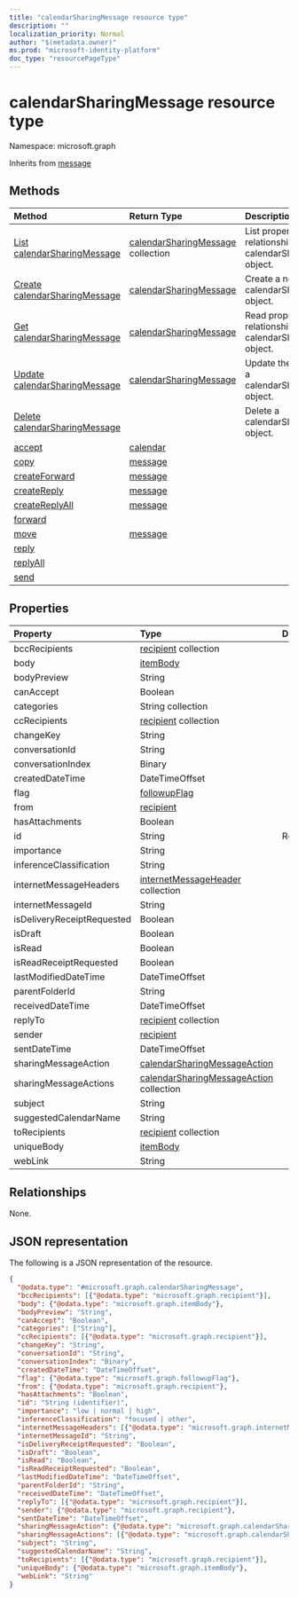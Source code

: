 ```yaml
---
title: "calendarSharingMessage resource type"
description: ""
localization_priority: Normal
author: "$(metadata.owner)"
ms.prod: "microsoft-identity-platform"
doc_type: "resourcePageType"
---
```


# calendarSharingMessage resource type

Namespace: microsoft.graph

Inherits from [message](message.md)

## Methods

| Method                                                                   | Return Type                                                    | Description                                                           |
| :----------------------------------------------------------------------- | :------------------------------------------------------------- | :-------------------------------------------------------------------- |
| [List calendarSharingMessage](../api/calendarsharingmessage-list.md)     | [calendarSharingMessage](calendarSharingMessage.md) collection | List properties and relationships of a calendarSharingMessage object. |
| [Create calendarSharingMessage](../api/calendarsharingmessage-create.md) | [calendarSharingMessage](calendarSharingMessage.md)            | Create a new calendarSharingMessage object.                           |
| [Get calendarSharingMessage](../api/calendarsharingmessage-get.md)       | [calendarSharingMessage](calendarSharingMessage.md)            | Read properties and relationships of a calendarSharingMessage object. |
| [Update calendarSharingMessage](../api/calendarsharingmessage-update.md) | [calendarSharingMessage](calendarSharingMessage.md)            | Update the properties of a calendarSharingMessage object.             |
| [Delete calendarSharingMessage](../api/calendarsharingmessage-delete.md) |                                                                | Delete a calendarSharingMessage object.                               |
| [accept](../api/calendarsharingmessage-accept.md)                        | [calendar](../resources/-calendar.md)                          |                                                                       |
| [copy](../api/calendarsharingmessage-copy.md)                            | [message](../resources/-message.md)                            |                                                                       |
| [createForward](../api/calendarsharingmessage-createForward.md)          | [message](../resources/-message.md)                            |                                                                       |
| [createReply](../api/calendarsharingmessage-createReply.md)              | [message](../resources/-message.md)                            |                                                                       |
| [createReplyAll](../api/calendarsharingmessage-createReplyAll.md)        | [message](../resources/-message.md)                            |                                                                       |
| [forward](../api/calendarsharingmessage-forward.md)                      |                                                                |                                                                       |
| [move](../api/calendarsharingmessage-move.md)                            | [message](../resources/-message.md)                            |                                                                       |
| [reply](../api/calendarsharingmessage-reply.md)                          |                                                                |                                                                       |
| [replyAll](../api/calendarsharingmessage-replyAll.md)                    |                                                                |                                                                       |
| [send](../api/calendarsharingmessage-send.md)                            |                                                                |                                                                       |

## Properties

| Property                   | Type                                                                                    | Description |
| :------------------------- | :-------------------------------------------------------------------------------------- | :---------- |
| bccRecipients              | [recipient](../resources/recipient.md) collection                                       |             |
| body                       | [itemBody](../resources/itembody.md)                                                    |             |
| bodyPreview                | String                                                                                  |             |
| canAccept                  | Boolean                                                                                 |             |
| categories                 | String collection                                                                       |             |
| ccRecipients               | [recipient](../resources/recipient.md) collection                                       |             |
| changeKey                  | String                                                                                  |             |
| conversationId             | String                                                                                  |             |
| conversationIndex          | Binary                                                                                  |             |
| createdDateTime            | DateTimeOffset                                                                          |             |
| flag                       | [followupFlag](../resources/followupflag.md)                                            |             |
| from                       | [recipient](../resources/recipient.md)                                                  |             |
| hasAttachments             | Boolean                                                                                 |             |
| id                         | String                                                                                  | Read-only.  |
| importance                 | String                                                                                  |             |
| inferenceClassification    | String                                                                                  |             |
| internetMessageHeaders     | [internetMessageHeader](../resources/internetmessageheader.md) collection               |             |
| internetMessageId          | String                                                                                  |             |
| isDeliveryReceiptRequested | Boolean                                                                                 |             |
| isDraft                    | Boolean                                                                                 |             |
| isRead                     | Boolean                                                                                 |             |
| isReadReceiptRequested     | Boolean                                                                                 |             |
| lastModifiedDateTime       | DateTimeOffset                                                                          |             |
| parentFolderId             | String                                                                                  |             |
| receivedDateTime           | DateTimeOffset                                                                          |             |
| replyTo                    | [recipient](../resources/recipient.md) collection                                       |             |
| sender                     | [recipient](../resources/recipient.md)                                                  |             |
| sentDateTime               | DateTimeOffset                                                                          |             |
| sharingMessageAction       | [calendarSharingMessageAction](../resources/calendarsharingmessageaction.md)            |             |
| sharingMessageActions      | [calendarSharingMessageAction](../resources/calendarsharingmessageaction.md) collection |             |
| subject                    | String                                                                                  |             |
| suggestedCalendarName      | String                                                                                  |             |
| toRecipients               | [recipient](../resources/recipient.md) collection                                       |             |
| uniqueBody                 | [itemBody](../resources/itembody.md)                                                    |             |
| webLink                    | String                                                                                  |             |

## Relationships

None.

## JSON representation

The following is a JSON representation of the resource.

<!-- {
  "blockType": "resource",
  "keyProperty": "id",
  "@odata.type": "microsoft.graph.calendarSharingMessage",
  "baseType": "microsoft.graph.message",
  "openType": False
}
-->

```json
{
  "@odata.type": "#microsoft.graph.calendarSharingMessage",
  "bccRecipients": [{"@odata.type": "microsoft.graph.recipient"}],
  "body": {"@odata.type": "microsoft.graph.itemBody"},
  "bodyPreview": "String",
  "canAccept": "Boolean",
  "categories": ["String"],
  "ccRecipients": [{"@odata.type": "microsoft.graph.recipient"}],
  "changeKey": "String",
  "conversationId": "String",
  "conversationIndex": "Binary",
  "createdDateTime": "DateTimeOffset",
  "flag": {"@odata.type": "microsoft.graph.followupFlag"},
  "from": {"@odata.type": "microsoft.graph.recipient"},
  "hasAttachments": "Boolean",
  "id": "String (identifier)",
  "importance": "low | normal | high",
  "inferenceClassification": "focused | other",
  "internetMessageHeaders": [{"@odata.type": "microsoft.graph.internetMessageHeader"}],
  "internetMessageId": "String",
  "isDeliveryReceiptRequested": "Boolean",
  "isDraft": "Boolean",
  "isRead": "Boolean",
  "isReadReceiptRequested": "Boolean",
  "lastModifiedDateTime": "DateTimeOffset",
  "parentFolderId": "String",
  "receivedDateTime": "DateTimeOffset",
  "replyTo": [{"@odata.type": "microsoft.graph.recipient"}],
  "sender": {"@odata.type": "microsoft.graph.recipient"},
  "sentDateTime": "DateTimeOffset",
  "sharingMessageAction": {"@odata.type": "microsoft.graph.calendarSharingMessageAction"},
  "sharingMessageActions": [{"@odata.type": "microsoft.graph.calendarSharingMessageAction"}],
  "subject": "String",
  "suggestedCalendarName": "String",
  "toRecipients": [{"@odata.type": "microsoft.graph.recipient"}],
  "uniqueBody": {"@odata.type": "microsoft.graph.itemBody"},
  "webLink": "String"
}
```
